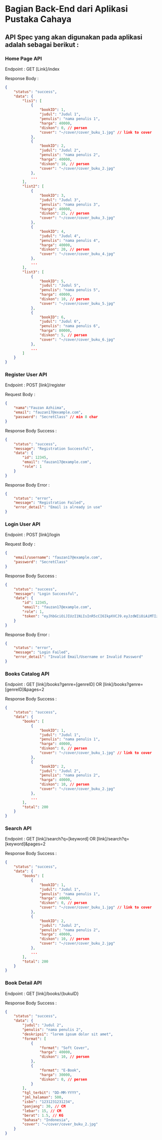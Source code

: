 # Bagian Back-End dari Aplikasi Pustaka Cahaya

## API Spec yang akan digunakan pada aplikasi adalah sebagai berikut :

### Home Page API

Endpoint : GET [Link]/index

Response Body : 

```json 
{
    "status": "success",
    "data": {
        "lis1": [
            {
                "bookID": 1,
                "judul": "Judul 1",
                "penulis": "nama penulis 1",
                "harga": 40000,
                "diskon": 0, // persen
                "cover": "~/cover/cover_buku_1.jpg" // link to cover
            },
            {
                "bookID": 2,
                "judul": "Judul 2",
                "penulis": "nama penulis 2",
                "harga": 40000,
                "diskon": 10, // persen
                "cover": "~/cover/cover_buku_2.jpg"
            },
            ...
        ],
        "list2": [
            {
                "bookID": 3,
                "judul": "Judul 3",
                "penulis": "nama penulis 3",
                "harga": 40000,
                "diskon": 25, // persen
                "cover": "~/cover/cover_buku_3.jpg"
            },
            {
                "bookID": 4,
                "judul": "Judul 4",
                "penulis": "nama penulis 4",
                "harga": 40000,
                "diskon": 20, // persen
                "cover": "~/cover/cover_buku_4.jpg"
            },
            ...
        ],
        "list3": [
            {
                "bookID": 5,
                "judul": "Judul 5",
                "penulis": "nama penulis 5",
                "harga": 40000,
                "diskon": 10, // persen
                "cover": "~/cover/cover_buku_5.jpg"
            },
            {
                "bookID": 6,
                "judul": "Judul 6",
                "penulis": "nama penulis 6",
                "harga": 80000,
                "diskon": 5, // persen
                "cover": "~/cover/cover_buku_6.jpg"
            },
            ...
        ]
    }
}
```


### Register User API

Endpoint : POST [link]/register

Request Body : 

```json 
{
    "nama":"Fauzan Azhiima",
    "email": "fauzan17@example.com",
    "password": "SecretClass" // min 8 char
}
```

Response Body Success :

```json 
{
    "status": "success",
    "message": "Registration Successful",
    "data": {
        "id": 12345,
        "email": "fauzan17@example.com",
        "role": 1
    }
}
```

Response Body Error :

```json 
{
    "status": "error",
    "message": "Registration Failed",
    "error_detail": "Email is already in use"
}
```

### Login User API

Endpoint : POST [link]/login

Request Body : 

```json 
{
    "email/username": "fauzan17@example.com",
    "password": "SecretClass"
}
```

Response Body Success :

```json 
{
    "status": "success",
    "message": "Login Successful",
    "data": {
        "id": 12345,
        "email": "fauzan17@example.com",
        "role": 1,
        "token": "eyJhbGciOiJIUzI1NiIsInR5cCI6IkpXVCJ9.eyJzdWIiOiAiMTIzNDUiLCAiaWF0IjogMTYyMzEyMzUwMH0.H6MQUMR1Jvh7zxP3kW6VXWd7OlvGp7sFcpj2ZDqkNKk"
    }
}
```

Response Body Error :

```json 
{
    "status": "error",
    "message": "Login Failed",
    "error_detail": "Invalid Email/Username or Invalid Password"
}
```

### Books Catalog API

Endpoint : GET [link]/books?genre=[genreID] OR [link]/books?genre=[genreID]&pages=2

Response Body Success :

```json
{
    "status": "success",
    "data": {
        "books": [
            {
                "bookID": 1,
                "judul": "Judul 1",
                "penulis": "nama penulis 1",
                "harga": 40000,
                "diskon": 0, // persen
                "cover": "~/cover/cover_buku_1.jpg" // link to cover
            },
            {
                "bookID": 2,
                "judul": "Judul 2",
                "penulis": "nama penulis 2",
                "harga": 40000,
                "diskon": 10, // persen
                "cover": "~/cover/cover_buku_2.jpg"
            },
            ...
        ],
        "total": 200
    }
}
```

### Search API

Endpoint : GET [link]/search?q=[keyword] OR [link]/search?q=[keyword]&pages=2

Response Body Success :

```json
{
    "status": "success",
    "data": {
        "books": [
            {
                "bookID": 1,
                "judul": "Judul 1",
                "penulis": "nama penulis 1",
                "harga": 40000,
                "diskon": 0, // persen
                "cover": "~/cover/cover_buku_1.jpg" // link to cover
            },
            {
                "bookID": 2,
                "judul": "Judul 2",
                "penulis": "nama penulis 2",
                "harga": 40000,
                "diskon": 10, // persen
                "cover": "~/cover/cover_buku_2.jpg"
            },
            ...
        ],
        "total": 200
    }
}
```

### Book Detail API

Endpoint : GET [link]/books/{bukuID}

Response Body Success :

```json
{
    "status": "success",
    "data": {
        "judul": "Judul 2",
        "penulis": "nama penulis 2",
        "deskripsi": "lorem ipsum dolor sit amet",
        "format": [
            {
                "format": "Soft Cover",
                "harga": 40000,
                "diskon": 10, // persen
            },
            {
                "format": "E-Book",
                "harga": 30000,
                "diskon": 0, // persen
            }
        ],
        "tgl_terbit": "DD-MM-YYYY",
        "jml_halaman": 500,
        "isbn": "1231231231234",
        "panjang": 30, // CM
        "lebar": 15, // CM
        "berat": 1.5, // KG
        "bahasa": "Indonesia",
        "cover": "~/cover/cover_buku_2.jpg"
    }
}
```